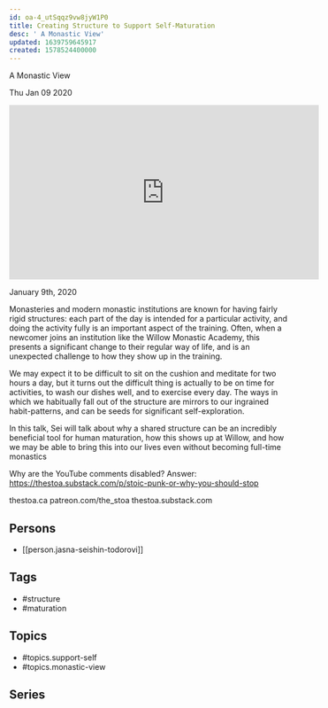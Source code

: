 ```yaml
---
id: oa-4_utSqqz9vw8jyW1P0
title: Creating Structure to Support Self-Maturation
desc: ' A Monastic View'
updated: 1639759645917
created: 1578524400000
---
```



 A Monastic View

Thu Jan 09 2020

<iframe width="560" height="315" src="https://www.youtube.com/embed/IkBGj284Fdo" title="Creating Structure to Support Self-Maturation: A Monastic View w/ Jasna Seishin Todorović" frameborder="0" allow="accelerometer; autoplay; clipboard-write; encrypted-media; gyroscope; picture-in-picture" allowfullscreen ></iframe>

January 9th, 2020

Monasteries and modern monastic institutions are known for having fairly rigid structures: each part of the day is intended for a particular activity, and doing the activity fully is an important aspect of the training. Often, when a newcomer joins an institution like the Willow Monastic Academy, this presents a significant change to their regular way of life, and is an unexpected challenge to how they show up in the training.

We may expect it to be difficult to sit on the cushion and meditate for two hours a day, but it turns out the difficult thing is actually to be on time for activities, to wash our dishes well, and to exercise every day. The ways in which we habitually fall out of the structure are mirrors to our ingrained habit-patterns, and can be seeds for significant self-exploration.

In this talk, Sei will talk about why a shared structure can be an incredibly beneficial tool for human maturation, how this shows up at Willow, and how we may be able to bring this into our lives even without becoming full-time monastics

Why are the YouTube comments disabled? Answer: https://thestoa.substack.com/p/stoic-punk-or-why-you-should-stop

thestoa.ca
patreon.com/the_stoa
thestoa.substack.com

## Persons

- [[person.jasna-seishin-todorovi]]

## Tags

- #structure
- #maturation

## Topics

- #topics.support-self
- #topics.monastic-view

## Series



